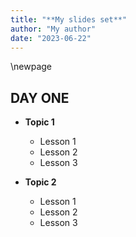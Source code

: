 ```yaml
---
title: "**My slides set**"
author: "My author"
date: "2023-06-22"
---
```



\newpage

## **DAY ONE**

- **Topic 1**
  -  Lesson 1
  -  Lesson 2
  -  Lesson 3

- **Topic 2**
  -  Lesson 1
  -  Lesson 2
  -  Lesson 3

